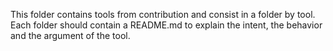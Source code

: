 This folder contains tools from contribution and consist in a folder by tool.
Each folder should contain a README.md to explain the intent, the behavior and the argument of the tool.
